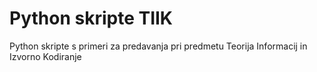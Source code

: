 # Python skripte TIIK

Python skripte s primeri za predavanja pri predmetu Teorija Informacij in Izvorno Kodiranje

